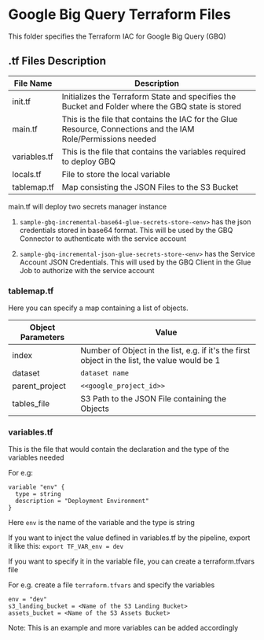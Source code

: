 # Google Big Query Terraform Files
This folder specifies the Terraform IAC for Google Big Query (GBQ)

## .tf Files Description
| File Name | Description |
|-----|-----|
| init.tf | Initializes the Terraform State and specifies the Bucket and Folder where the GBQ state is stored |
| main.tf | This is the file that contains the IAC for the Glue Resource, Connections and the IAM Role/Permissions needed
| variables.tf | This is the file that contains the variables required to deploy GBQ|
| locals.tf | File to store the local variable |
| tablemap.tf | Map consisting the JSON Files to the S3 Bucket |

main.tf will deploy two secrets manager instance
1. `sample-gbq-incremental-base64-glue-secrets-store-<env>` has the json credentials stored in base64 format.  This will be used by the GBQ Connector to authenticate with the service account

2. `sample-gbq-incremental-json-glue-secrets-store-<env>` has the Service Account JSON Credentials.  This will used by the GBQ Client in the Glue Job to authorize with the service account

### tablemap.tf

Here you can specify a map containing a list of objects.

| Object Parameters | Value |
|----|----|
| index | Number of Object in the list, e.g. if it's the first object in the list, the value would be 1 |  
| dataset | `dataset name` | 
| parent_project | `<<google_project_id>>` |
| tables_file | S3 Path to the JSON File containing the Objects | 

### variables.tf
 
This is the file that would contain the declaration and the type of the variables needed

For e.g:
```
variable "env" {
  type = string
  description = "Deployment Environment"
}
```
Here `env` is the name of the variable and the type is string

If you want to inject the value defined in variables.tf by the pipeline, export it like this:
`export TF_VAR_env = dev`

If you want to specify it in the variable file, you can create a terraform.tfvars file 

For e.g. create a file `terraform.tfvars` and specify the variables
```
env = "dev"
s3_landing_bucket = <Name of the S3 Landing Bucket>
assets_bucket = <Name of the S3 Assets Bucket>
```
Note: This is an example and more variables can be added accordingly
